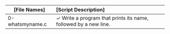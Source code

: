 | [File Names]                   | [Script Description]                                                                                      |
| ------------------------------ | :-------------------------------------------------------------------------------------------------------- |
| 0-whatsmyname.c                |  ✓ Write a program that prints its name, followed by a new line.                                          |

